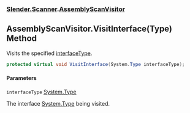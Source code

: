 ### [Slender.Scanner](Slender.Scanner.md 'Slender.Scanner').[AssemblyScanVisitor](Slender.Scanner.AssemblyScanVisitor.md 'Slender.Scanner.AssemblyScanVisitor')

## AssemblyScanVisitor.VisitInterface(Type) Method

Visits the specified [interfaceType](Slender.Scanner.AssemblyScanVisitor.VisitInterface(System.Type).md#Slender.Scanner.AssemblyScanVisitor.VisitInterface(System.Type).interfaceType 'Slender.Scanner.AssemblyScanVisitor.VisitInterface(System.Type).interfaceType').

```csharp
protected virtual void VisitInterface(System.Type interfaceType);
```
#### Parameters

<a name='Slender.Scanner.AssemblyScanVisitor.VisitInterface(System.Type).interfaceType'></a>

`interfaceType` [System.Type](https://docs.microsoft.com/en-us/dotnet/api/System.Type 'System.Type')

The interface [System.Type](https://docs.microsoft.com/en-us/dotnet/api/System.Type 'System.Type') being visited.
